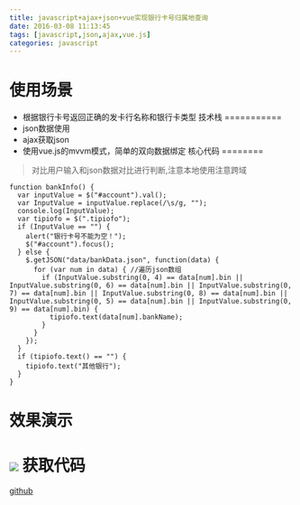 ```yaml
---
title: javascript+ajax+json+vue实现银行卡号归属地查询
date: 2016-03-08 11:13:45
tags: [javascript,json,ajax,vue.js]
categories: javascript
---
```

使用场景
=========
*  根据银行卡号返回正确的发卡行名称和银行卡类型
技术栈
===========
* json数据使用
* ajax获取json
* 使用vue.js的mvvm模式，简单的双向数据绑定
核心代码
========
>对比用户输入和json数据对比进行判断,注意本地使用注意跨域
```
function bankInfo() {
  var inputValue = $("#account").val();
  var InputValue = inputValue.replace(/\s/g, "");
  console.log(InputValue);
  var tipiofo = $(".tipiofo");
  if (InputValue == "") {
    alert("银行卡号不能为空！");
    $("#account").focus();
  } else {
    $.getJSON("data/bankData.json", function(data) {
      for (var num in data) { //遍历json数组
        if (InputValue.substring(0, 4) == data[num].bin || InputValue.substring(0, 6) == data[num].bin || InputValue.substring(0, 7) == data[num].bin || InputValue.substring(0, 8) == data[num].bin || InputValue.substring(0, 5) == data[num].bin || InputValue.substring(0, 9) == data[num].bin) {
          tipiofo.text(data[num].bankName);
        }
      }
    });
  }
  if (tipiofo.text() == "") {
    tipiofo.text("其他银行");
  }
}
```
效果演示
=======
![](http://i1.piimg.com/567571/6041b92e40c6298f.gif)
获取代码
========
[github](https://github.com/cmh2016/code/tree/master/bank)
